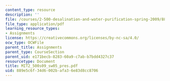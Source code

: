 ```yaml
---
content_type: resource
description: ''
file: /courses/2-500-desalination-and-water-purification-spring-2009/889e5c6f34d6002bafa36e83d8cc8706_MIT2_500s09_sw05_pres.pdf
file_type: application/pdf
learning_resource_types:
- Assignments
license: https://creativecommons.org/licenses/by-nc-sa/4.0/
ocw_type: OCWFile
parent_title: Assignments
parent_type: CourseSection
parent_uid: e171becb-8283-60a9-c7ab-b7bdd4327c37
resourcetype: Document
title: MIT2_500s09_sw05_pres.pdf
uid: 889e5c6f-34d6-002b-afa3-6e83d8cc8706
---
```

